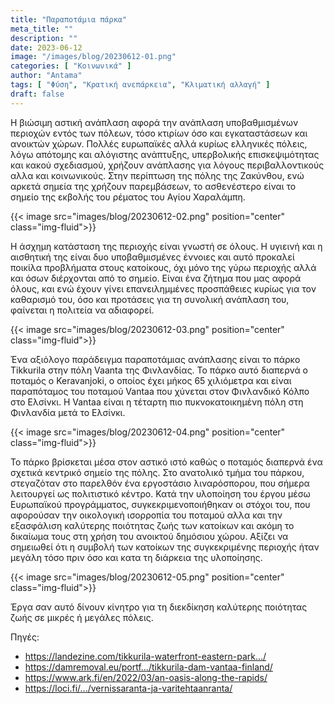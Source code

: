 ```yaml
---
title: "Παραποτάμια πάρκα"
meta_title: ""
description: ""
date: 2023-06-12
image: "/images/blog/20230612-01.png"
categories: [ "Κοινωνικά" ]
author: "Antama"
tags: [ "Φύση", "Κρατική ανεπάρκεια", "Κλιματική αλλαγή" ]
draft: false
---
```


Η βιώσιμη αστική ανάπλαση αφορά την ανάπλαση υποβαθμισμένων περιοχών εντός των πόλεων, τόσο κτιρίων όσο και
εγκαταστάσεων και ανοικτών χώρων. Πολλές ευρωπαϊκές αλλά κυρίως ελληνικές πόλεις, λόγω απότομης και αλόγιστης ανάπτυξης,
υπερβολικής επισκεψιμότητας και κακού σχεδιασμού, χρήζουν ανάπλασης για λόγους περιβαλλοντικούς αλλα και κοινωνικούς.
Στην περίπτωση της πόλης της Ζακύνθου, ενώ αρκετά σημεία της χρήζουν παρεμβάσεων,
το ασθενέστερο είναι το σημείο της εκβολής του ρέματος του Αγίου Χαραλάμπη.

{{< image src="images/blog/20230612-02.png" position="center" class="img-fluid">}}

Η άσχημη κατάσταση της περιοχής είναι γνωστή σε όλους. Η υγιεινή και η αισθητική της είναι δυο υποβαθμισμένες έννοιες
και αυτό προκαλεί ποικίλα προβλήματα στους κατοίκους, όχι μόνο της γύρω περιοχής αλλά και όσων διέρχονται από το σημείο.
Είναι ένα ζήτημα που μας αφορά όλους, και ενώ έχουν γίνει επανειλημμένες προσπάθειες κυρίως για τον καθαρισμό του, όσο
και προτάσεις για τη συνολική ανάπλαση του, φαίνεται η πολιτεία να αδιαφορεί.

{{< image src="images/blog/20230612-03.png" position="center" class="img-fluid">}}

Ένα αξιόλογο παράδειγμα παραποτάμιας ανάπλασης είναι το πάρκο Tikkurila στην πόλη Vaanta της Φινλανδίας.
Το πάρκο αυτό διαπερνά ο ποταμός ο Keravanjoki, ο οποίος έχει μήκος 65 χιλιόμετρα και είναι παραπόταμος του ποταμού
Vantaa που χύνεται στον Φινλανδικό Κόλπο στο Ελσίνκι. Η Vantaa είναι η τέταρτη πιο πυκνοκατοικημένη πόλη στη Φινλανδία
μετά το Ελσίνκι.

{{< image src="images/blog/20230612-04.png" position="center" class="img-fluid">}}

Το πάρκο βρίσκεται μέσα στον αστικό ιστό καθώς ο ποταμός διαπερνά ένα σχετικά κεντρικό σημείο της πόλης.
Στο ανατολικό τμήμα του πάρκου, στεγαζόταν στο παρελθόν ένα εργοστάσιο λιναρόσπορου, που σήμερα λειτουργεί ως
πολιτιστικό κέντρο. Κατά την υλοποίηση του έργου μέσω Ευρωπαϊκού προγράμματος, συγκεκριμενοποιήθηκαν οι στόχοι του, που
αφορούσαν την οικολογική ισορροπία του ποταμού αλλα και την εξασφάλιση καλύτερης ποιότητας ζωής των κατοίκων και ακόμη
το δικαίωμα τους στη χρήση του ανοικτού δημόσιου χώρου. Αξίζει να σημειωθεί ότι η συμβολή των κατοίκων της συγκεκριμένης
περιοχής ήταν μεγάλη τόσο πριν όσο και κατα τη διάρκεια της υλοποίησης.

{{< image src="images/blog/20230612-05.png" position="center" class="img-fluid">}}

Έργα σαν αυτό δίνουν κίνητρο για τη διεκδίκηση καλύτερης ποιότητας ζωής σε μικρές ή μεγάλες πόλεις.

Πηγές:

- https://landezine.com/tikkurila-waterfront-eastern-park.../
- https://damremoval.eu/portf.../tikkurila-dam-vantaa-finland/
- https://www.ark.fi/en/2022/03/an-oasis-along-the-rapids/
- https://loci.fi/.../vernissaranta-ja-varitehtaanranta/
